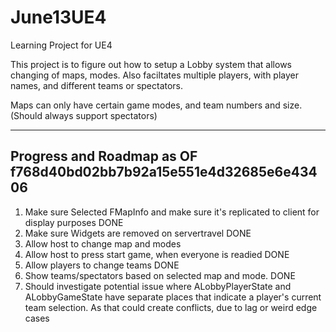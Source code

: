 # June13UE4
Learning Project for UE4

This project is to figure out how to setup a Lobby system that allows changing of maps, modes.
Also faciltates multiple players, with player names, and different teams or spectators.

Maps can only have certain game modes, and team numbers and size. (Should always support spectators)

-----
Progress and Roadmap as OF f768d40bd02bb7b92a15e551e4d32685e6e43406
-----
1. Make sure Selected FMapInfo and make sure it's replicated to client for display purposes DONE
2. Make sure Widgets are removed on servertravel DONE
3. Allow host to change map and modes
4. Allow host to press start game, when everyone is readied DONE
5. Allow players to change teams DONE
6. Show teams/spectators based on selected map and mode. DONE
7. Should investigate potential issue where ALobbyPlayerState and ALobbyGameState have separate places that indicate a player's current team selection. As that could create conflicts, due to lag or weird edge cases